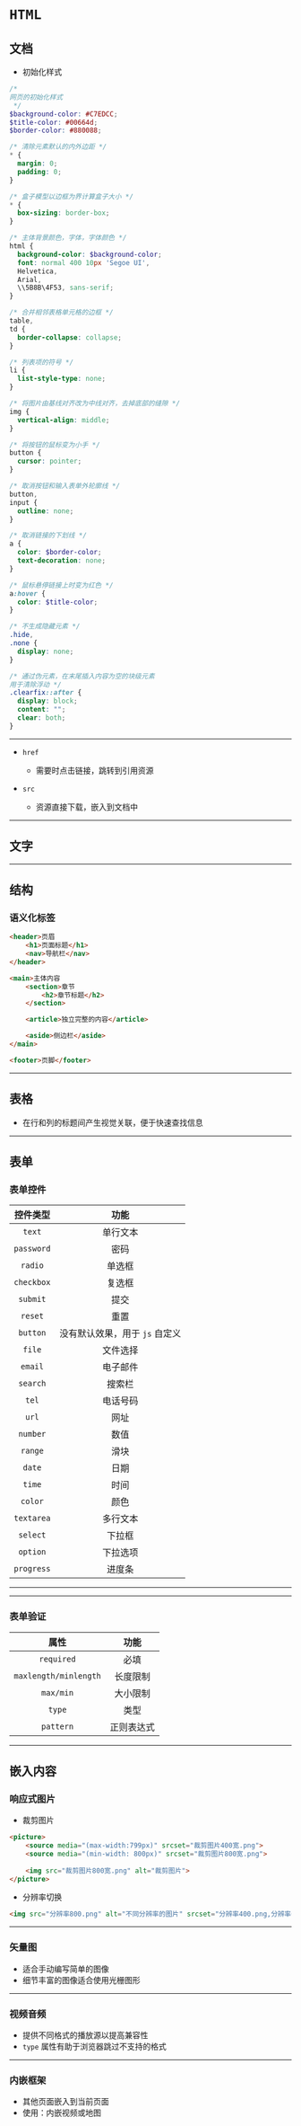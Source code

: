 # `HTML`



## 文档

- 初始化样式

```scss
/* 
网页的初始化样式
 */
$background-color: #C7EDCC;
$title-color: #00664d;
$border-color: #880088;

/* 清除元素默认的内外边距 */
* {
  margin: 0;
  padding: 0;
}

/* 盒子模型以边框为界计算盒子大小 */
* {
  box-sizing: border-box;
}

/* 主体背景颜色，字体，字体颜色 */
html {
  background-color: $background-color;
  font: normal 400 10px 'Segoe UI',
  Helvetica,
  Arial,
  \\5B8B\4F53, sans-serif;
}

/* 合并相邻表格单元格的边框 */
table,
td {
  border-collapse: collapse;
}

/* 列表项的符号 */
li {
  list-style-type: none;
}

/* 将图片由基线对齐改为中线对齐，去掉底部的缝隙 */
img {
  vertical-align: middle;
}

/* 将按钮的鼠标变为小手 */
button {
  cursor: pointer;
}

/* 取消按钮和输入表单外轮廓线 */
button,
input {
  outline: none;
}

/* 取消链接的下划线 */
a {
  color: $border-color;
  text-decoration: none;
}

/* 鼠标悬停链接上时变为红色 */
a:hover {
  color: $title-color;
}

/* 不生成隐藏元素 */
.hide,
.none {
  display: none;
}

/* 通过伪元素，在末尾插入内容为空的块级元素
用于清除浮动 */
.clearfix::after {
  display: block;
  content: "";
  clear: both;
}
```

---

- `href`
  - 需要时点击链接，跳转到引用资源
  
- `src`
  - 资源直接下载，嵌入到文档中


---

## 文字

---

## 结构

### 语义化标签

```html
<header>页眉
    <h1>页面标题</h1>
    <nav>导航栏</nav>
</header>

<main>主体内容
    <section>章节
        <h2>章节标题</h2>
    </section>

    <article>独立完整的内容</article>

    <aside>侧边栏</aside>
</main>

<footer>页脚</footer>
```

---

## 表格

- 在行和列的标题间产生视觉关联，便于快速查找信息

---

## 表单

### 表单控件

|  控件类型  |              功能              |
| :--------: | :----------------------------: |
|   `text`   |            单行文本            |
| `password` |              密码              |
|  `radio`   |             单选框             |
| `checkbox` |             复选框             |
|  `submit`  |              提交              |
|  `reset`   |              重置              |
|  `button`  | 没有默认效果，用于 `js` 自定义 |
|   `file`   |            文件选择            |
|  `email`   |            电子邮件            |
|  `search`  |             搜索栏             |
|   `tel`    |            电话号码            |
|   `url`    |              网址              |
|  `number`  |              数值              |
|  `range`   |              滑块              |
|   `date`   |              日期              |
|   `time`   |              时间              |
|  `color`   |              颜色              |
| `textarea` |            多行文本            |
|  `select`  |             下拉框             |
|  `option`  |            下拉选项            |
| `progress` |             进度条             |

---

---

### 表单验证

|         属性          |    功能    |
| :-------------------: | :--------: |
|      `required`       |    必填    |
| `maxlength/minlength` |  长度限制  |
|       `max/min`       |  大小限制  |
|        `type`         |    类型    |
|       `pattern`       | 正则表达式 |

---

## 嵌入内容

### 响应式图片

- 裁剪图片

```html
<picture>
    <source media="(max-width:799px)" srcset="裁剪图片400宽.png">
    <source media="(min-width: 800px)" srcset="裁剪图片800宽.png">
    
    <img src="裁剪图片800宽.png" alt="裁剪图片">
</picture>
```

- 分辨率切换

```html
<img src="分辨率800.png" alt="不同分辨率的图片" srcset="分辨率400.png,分辨率600.png 1.5x,分辨率800.png 2x">
```

---

### 矢量图

- 适合手动编写简单的图像
- 细节丰富的图像适合使用光栅图形

---

### 视频音频

- 提供不同格式的播放源以提高兼容性
- `type` 属性有助于浏览器跳过不支持的格式

---

### 内嵌框架

- 其他页面嵌入到当前页面
- 使用：内嵌视频或地图